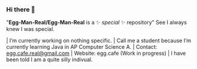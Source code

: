 ### Hi there 👋

"**Egg-Man-Real/Egg-Man-Real** is a ✨ _special_ ✨ repository" See I always knew I was special.

| I’m currently working on nothing specific.
| Call me a student because I’m currently learning Java in AP Computer Science A.
| Contact: egg.cafe.real@gmail.com
| Website: egg.cafe (Work in progress)
| I have been told I am a quite silly indivual.
